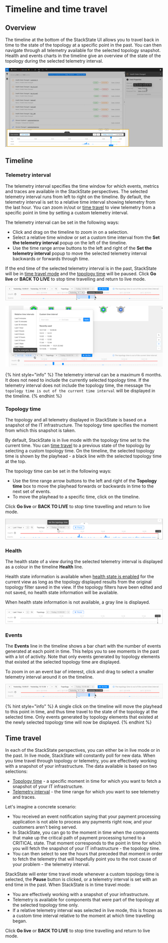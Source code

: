 # Timeline and time travel

## Overview

The timeline at the bottom of the StackState UI allows you to travel back in time to the state of the topology at a specific point in the past. You can then navigate through all telemetry available for the selected topology snapshot. Health and events charts in the timeline give an overview of the state of the topology during the selected telemetry interval.

![Timeline](../../.gitbook/assets/v43_timeline.png)

## Timeline

### Telemetry interval

The telemetry interval specifies the time window for which events, metrics and traces are available in the StackState perspectives. The selected telemetry interval runs from left to right on the timeline. By default, the telemetry interval is set to a relative time interval showing telemetry from the last hour. You can zoom in/out or [time travel](#time-travel) to view telemetry from a specific point in time by setting a custom telemetry interval. 

The telemetry interval can be set in the following ways:

* Click and drag on the timeline to zoom in on a selection.
* Select a relative time window or set a custom time interval from the **Set the telemetry interval** popup on the left of the timeline.
* Use the time range arrow buttons to the left and right of the **Set the telemetry interval** popup to move the selected telemetry interval backwards or forwards through time.

If the end time of the selected telemetry interval is in the past, StackState will be in [time travel mode](#time-travel) and the [topology time](#topology-time) will be paused. Click **Go live** or **BACK TO LIVE** to stop time travelling and return to live mode.

![Click and drag to select a telemetry interval](/.gitbook/assets/v44_timeline_click_drag_3.png)

![Set the telemetry interval popup](/.gitbook/assets/v44_timeline_telemetry_interval.png)

{% hint style="info" %}
The telemetry interval can be a maximum 6 months. It does not need to include the currently selected topology time. If the telemetry interval does not include the topology time, the message `The topology time is out of the current time interval` will be displayed in the timeline.
{% endhint %}

### Topology time

The topology and all telemetry displayed in StackState is based on a snapshot of the IT infrastructure. The topology time specifies the moment from which this snapshot is taken. 

By default, StackState is in live mode with the topology time set to the current time. You can [time travel](#time-travel) to a previous state of the topology by selecting a custom topology time. On the timeline, the selected topology time is shown by the playhead - a black line with the selected topology time at the top. 

The topology time can be set in the following ways:

* Use the time range arrow buttons to the left and right of the **Topology time** box to move the playhead forwards or backwards in time to the next set of events.
* To move the playhead to a specific time, click on the timeline.

Click **Go live** or **BACK TO LIVE** to stop time travelling and return to live mode.

![Set the topology time box](/.gitbook/assets/v44_timeline_set_topology_time.png)


### Health

The health state of a view during the selected telemetry interval is displayed as a colour in the timeline **Health** line. 

Health state information is available when [health state is enabled](/use/health-state/configure-view-health.md) for the current view as long as the topology displayed results from the original topology filter saved in the view. If the topology filters have been edited and not saved, no health state information will be available.

When health state information is not available, a gray line is displayed.

![Health state not available](/.gitbook/assets/v44_timeline_no_health_state.png)

### Events

The **Events** line in the timeline shows a bar chart with the number of events generated at each point in time. This helps you to see moments in the past with a lot of activity. Note that only events generated by topology elements that existed at the selected topology time are displayed.

To zoom in on an event bar of interest, click and drag to select a smaller telemetry interval around it on the timeline.

![Click and drag to select a telemetry interval](/.gitbook/assets/v44_timeline_click_drag_3.png)

{% hint style="info" %}
A single click on the timeline will move the playhead to this point in time, and thus time travel to the state of the topology at the selected time. Only events generated by topology elements that existed at the newly selected topology time will now be displayed.
{% endhint %}

## Time travel

In each of the StackState perspectives, you can either be in live mode or in the past. In live mode, StackState will constantly poll for new data. When you time travel through topology or telemetry, you are effectively working with a snapshot of your infrastructure. The data available is based on two selections:

* [Topology time](#topology-time) - a specific moment in time for which you want to fetch a snapshot of your IT infrastructure.
* [Telemetry interval](#telemetry-interval) - the time range for which you want to see telemetry and traces.

Let's imagine a concrete scenario:

* You received an event notification saying that your payment processing application is not able to process any payments right now, and your customers aren't being served.
* In StackState, you can go to the moment in time when the components that make up the critical path of payment processing turned to a CRITICAL state. That moment corresponds to the point in time for which you will fetch the snapshot of your IT infrastructure - the topology time.
* You can then select to see the hours that preceded that moment in order to fetch the telemetry that will hopefully point you to the root cause of your problem - the telemetry interval.

StackState will enter time travel mode whenever a custom topology time is selected, the **Pause** button is clicked, or a telemetry interval is set with an end time in the past. When StackState is in time travel mode: 

* You are effectively working with a snapshot of your infrastructure.
* Telemetry is available for components that were part of the topology at the selected topology time only.
* If a relative telemetry interval was selected in live mode, this is frozen as a custom time interval relative to the moment at which time travelling began.

Click **Go live** or **BACK TO LIVE** to stop time travelling and return to live mode.